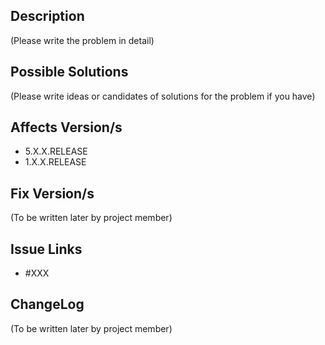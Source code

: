 ## Description
(Please write the problem in detail)

## Possible Solutions
(Please write ideas or candidates of solutions for the problem if you have)

## Affects Version/s
* 5.X.X.RELEASE
* 1.X.X.RELEASE

## Fix Version/s
(To be written later by project member)

## Issue Links
* #XXX

## ChangeLog
(To be written later by project member)